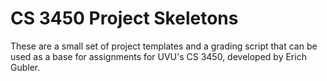 # CS 3450 Project Skeletons

These are a small set of project templates and a grading script that can be used as a base for assignments for UVU's CS 3450, developed by Erich Gubler.

